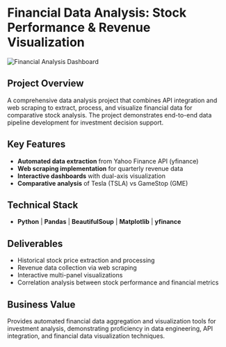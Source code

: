 # Financial Data Analysis: Stock Performance & Revenue Visualization

![Financial Analysis Dashboard](https://images.unsplash.com/photo-1611974789855-9c2a0a7236a3?w=1100&h=400&fit=crop&auto=format)

## Project Overview

A comprehensive data analysis project that combines API integration and web scraping to extract, process, and visualize financial data for comparative stock analysis. The project demonstrates end-to-end data pipeline development for investment decision support.

## Key Features

- **Automated data extraction** from Yahoo Finance API (yfinance)
- **Web scraping implementation** for quarterly revenue data
- **Interactive dashboards** with dual-axis visualization
- **Comparative analysis** of Tesla (TSLA) vs GameStop (GME)

## Technical Stack

- **Python** | **Pandas** | **BeautifulSoup** | **Matplotlib** | **yfinance**

## Deliverables

- Historical stock price extraction and processing
- Revenue data collection via web scraping
- Interactive multi-panel visualizations
- Correlation analysis between stock performance and financial metrics

## Business Value

Provides automated financial data aggregation and visualization tools for investment analysis, demonstrating proficiency in data engineering, API integration, and financial data visualization techniques.
